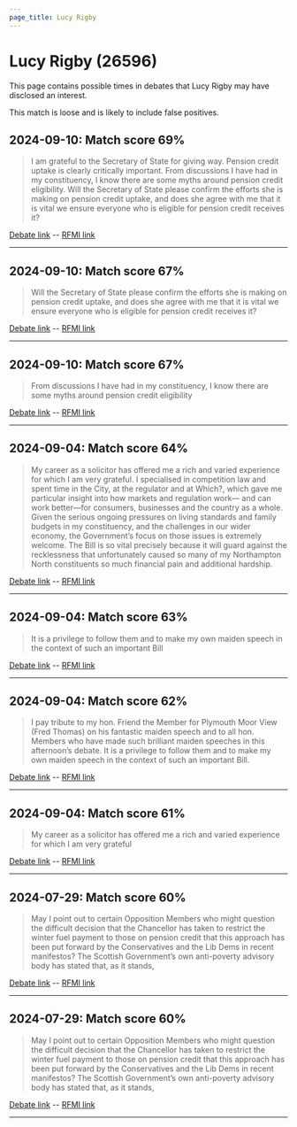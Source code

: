 ```yaml
---
page_title: Lucy Rigby
---
```


# Lucy Rigby  (26596)

This page contains possible times in debates that Lucy Rigby may have disclosed an interest.

This match is loose and is likely to include false positives. 



## 2024-09-10: Match score 69%

>I am grateful to the Secretary of State for giving way. Pension credit uptake is clearly critically important. From discussions I have had in my constituency, I know there are some myths around pension credit eligibility. Will the Secretary of State please confirm the efforts she is making on pension credit uptake, and does she agree with me that it is vital we ensure everyone who is eligible for pension credit receives it?

[Debate link](https://www.theyworkforyou.com/debates/?id=2024-09-10a.733.0)  --  [RFMI link](https://www.theyworkforyou.com/mp/26596/register)


---



## 2024-09-10: Match score 67%

>Will the Secretary of State please confirm the efforts she is making on pension credit uptake, and does she agree with me that it is vital we ensure everyone who is eligible for pension credit receives it?

[Debate link](https://www.theyworkforyou.com/debates/?id=2024-09-10a.733.0)  --  [RFMI link](https://www.theyworkforyou.com/mp/26596/register)


---



## 2024-09-10: Match score 67%

>From discussions I have had in my constituency, I know there are some myths around pension credit eligibility

[Debate link](https://www.theyworkforyou.com/debates/?id=2024-09-10a.733.0)  --  [RFMI link](https://www.theyworkforyou.com/mp/26596/register)


---



## 2024-09-04: Match score 64%

>My career as a solicitor has offered me a rich and varied experience for which I am very grateful. I specialised in competition law and spent time in the City, at the regulator and at Which?, which gave me particular insight into how markets and regulation work— and can work better—for consumers, businesses and the country as a whole. Given the serious ongoing pressures on living standards and family budgets in my constituency, and the challenges in our wider economy, the Government’s focus on those issues is extremely welcome. The Bill is so vital precisely because it will guard against the recklessness that unfortunately caused so many of my Northampton North constituents so much financial pain and additional hardship.

[Debate link](https://www.theyworkforyou.com/debates/?id=2024-09-04b.373.1)  --  [RFMI link](https://www.theyworkforyou.com/mp/26596/register)


---



## 2024-09-04: Match score 63%

>It is a privilege to follow them and to make my own maiden speech in the context of such an important Bill

[Debate link](https://www.theyworkforyou.com/debates/?id=2024-09-04b.373.1)  --  [RFMI link](https://www.theyworkforyou.com/mp/26596/register)


---



## 2024-09-04: Match score 62%

>I pay tribute to my hon. Friend the Member for Plymouth Moor View (Fred Thomas) on his fantastic maiden speech and to all hon. Members who have made such brilliant maiden speeches in this afternoon’s debate. It is a privilege to follow them and to make my own maiden speech in the context of such an important Bill.

[Debate link](https://www.theyworkforyou.com/debates/?id=2024-09-04b.373.1)  --  [RFMI link](https://www.theyworkforyou.com/mp/26596/register)


---



## 2024-09-04: Match score 61%

>My career as a solicitor has offered me a rich and varied experience for which I am very grateful

[Debate link](https://www.theyworkforyou.com/debates/?id=2024-09-04b.373.1)  --  [RFMI link](https://www.theyworkforyou.com/mp/26596/register)


---



## 2024-07-29: Match score 60%

>May I point out to certain Opposition Members who might question the difficult decision that the Chancellor has taken to restrict the winter fuel payment to those on pension credit that this approach has been put forward by the Conservatives and the Lib Dems in recent manifestos? The Scottish Government’s own anti-poverty advisory body has stated that, as it stands,

[Debate link](https://www.theyworkforyou.com/debates/?id=2024-07-29c.1061.5)  --  [RFMI link](https://www.theyworkforyou.com/mp/26596/register)


---



## 2024-07-29: Match score 60%

>May I point out to certain Opposition Members who might question the difficult decision that the Chancellor has taken to restrict the winter fuel payment to those on pension credit that this approach has been put forward by the Conservatives and the Lib Dems in recent manifestos? The Scottish Government’s own anti-poverty advisory body has stated that, as it stands,

[Debate link](https://www.theyworkforyou.com/debates/?id=2024-07-29c.1061.5)  --  [RFMI link](https://www.theyworkforyou.com/mp/26596/register)


---

